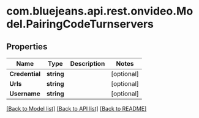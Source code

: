 # com.bluejeans.api.rest.onvideo.Model.PairingCodeTurnservers
## Properties

Name | Type | Description | Notes
------------ | ------------- | ------------- | -------------
**Credential** | **string** |  | [optional] 
**Urls** | **string** |  | [optional] 
**Username** | **string** |  | [optional] 

[[Back to Model list]](../README.md#documentation-for-models) [[Back to API list]](../README.md#documentation-for-api-endpoints) [[Back to README]](../README.md)

